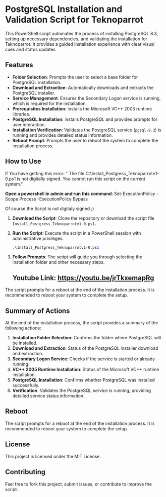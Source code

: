 
# **PostgreSQL Installation and Validation Script for Teknoparrot**

This PowerShell script automates the process of installing PostgreSQL 8.3, setting up necessary dependencies, and validating the installation for Teknoparrot. It provides a guided installation experience with clear visual cues and status updates.

## **Features**

- **Folder Selection**: Prompts the user to select a base folder for PostgreSQL installation.
- **Download and Extraction**: Automatically downloads and extracts the PostgreSQL installer.
- **Service Management**: Ensures the Secondary Logon service is running, which is required for the installation.
- **Prerequisites Installation**: Installs the Microsoft VC++ 2005 runtime libraries.
- **PostgreSQL Installation**: Installs PostgreSQL and provides prompts for user interaction.
- **Installation Verification**: Validates the PostgreSQL service (`pgsql-8.3`) is running and provides detailed status information.
- **Reboot Prompt**: Prompts the user to reboot the system to complete the installation process.

## **How to Use**

If You have getting this error:  " The file
C:\Install_Postgress_Teknoparrotv1-0.ps1 is not digitally signed. You cannot run this script on the current system."

**Open a powershell in admin and run this command**: Set-ExecutionPolicy -Scope Process -ExecutionPolicy Bypass

Of course the Script is not digitaly signed ;)

1. **Download the Script**: Clone the repository or download the script file `Install_Postgress_Teknoparrotv1-0.ps1`.
2. **Run the Script**: Execute the script in a PowerShell session with administrative privileges.

    ```powershell
    .\Install_Postgress_Teknoparrotv1-0.ps1
    ```

3. **Follow Prompts**: The script will guide you through selecting the installation folder and other necessary steps.

   ## **Youtube Link**:  https://youtu.be/jrTkxemapRg

The script prompts for a reboot at the end of the installation process. It is recommended to reboot your system to complete the setup.

## **Summary of Actions**

At the end of the installation process, the script provides a summary of the following actions:

1. **Installation Folder Selection**: Confirms the folder where PostgreSQL will be installed.
2. **Download and Extraction**: Status of the PostgreSQL installer download and extraction.
3. **Secondary Logon Service**: Checks if the service is started or already running.
4. **VC++ 2005 Runtime Installation**: Status of the Microsoft VC++ runtime installation.
5. **PostgreSQL Installation**: Confirms whether PostgreSQL was installed successfully.
6. **Verification**: Validates the PostgreSQL service is running, providing detailed service status information.

## **Reboot**

The script prompts for a reboot at the end of the installation process. It is recommended to reboot your system to complete the setup.

## **License**

This project is licensed under the MIT License.

## **Contributing**

Feel free to fork this project, submit issues, or contribute to improve the script.

